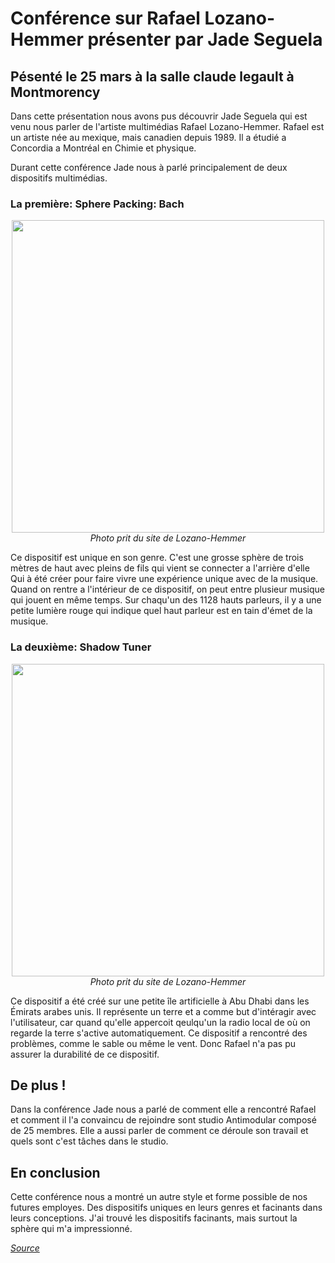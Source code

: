 # Conférence sur Rafael Lozano-Hemmer présenter par Jade Seguela 

## Pésenté le 25 mars à la salle claude legault à Montmorency

Dans cette présentation nous avons pus découvrir Jade Seguela qui est venu nous parler de l'artiste multimédias Rafael Lozano-Hemmer.
Rafael est un artiste née au mexique, mais canadien depuis 1989. Il a étudié a Concordia a Montréal en Chimie et physique.

Durant cette conférence Jade nous à parlé principalement de deux dispositifs multimédias.

### La première: Sphere Packing: Bach

<p align="center">
  <img src="./photos/sphere.jpg" width="500px"><br>
  <i>Photo prit du site de Lozano-Hemmer</i>
</p>

Ce dispositif est unique en son genre. C'est une grosse sphère de trois mètres de haut avec pleins de fils qui vient se connecter a l'arrière d'elle
Qui à été créer pour faire vivre une expérience unique avec de la musique. Quand on rentre a l'intérieur de ce dispositif, on peut entre plusieur musique qui jouent en même temps.
Sur chaqu'un des 1128 hauts parleurs, il y a une petite lumière rouge qui indique quel haut parleur est en tain d'émet de la musique.


### La deuxième: Shadow Tuner
<p align="center">
  <img src="./photos/shadow_tuner.jpg" width="500px"><br>
  <i>Photo prit du site de Lozano-Hemmer</i>
</p>

Ce dispositif a été créé sur une petite île artificielle à Abu Dhabi dans les Émirats arabes unis.
Il représente un terre et a comme but d'intéragir avec l'utilisateur, car quand qu'elle appercoit qeulqu'un la radio local de où on regarde la terre s'active automatiquement.
Ce dispositif a rencontré des problèmes, comme le sable ou même le vent. Donc Rafael n'a pas pu assurer la durabilité de ce dispositif.

## De plus !
Dans la conférence Jade nous a parlé de comment elle a rencontré Rafael et comment il l'a convaincu de rejoindre sont studio Antimodular composé de 25 membres.
Elle a aussi parler de comment ce déroule son travail et quels sont c'est tâches dans le studio.

## En conclusion
Cette conférence nous a montré un autre style et forme possible de nos futures employes. Des dispositifs uniques en leurs genres et facinants dans leurs conceptions.
J'ai trouvé les dispositifs facinants, mais surtout la sphère qui m'a impressionné.


*[Source](https://www.lozano-hemmer.com)*
